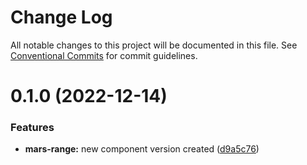# Change Log

All notable changes to this project will be documented in this file.
See [Conventional Commits](https://conventionalcommits.org) for commit guidelines.

# 0.1.0 (2022-12-14)

### Features

- **mars-range:** new component version created ([d9a5c76](https://github.com/MarsGotta/web-inmars/commit/d9a5c7699fd9c5050c90b092845f1b1ef12e134b))
